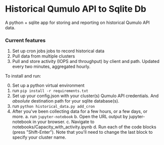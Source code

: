 # Historical Qumulo API to Sqlite Db

A python + sqlite app for storing and reporting on historical Qumulo API data.

### Current features

1. Set up cron jobs jobs to record historical data
2. Pull data from multiple clusters
3. Pull and store activity (IOPS and throughput) by client and path. Updated every two minutes, aggregated hourly.

To install and run:

0. Set up a python virtual environment
1. run `pip install -r requirements.txt`
2. Set up your config.json with your cluster(s) Qumulo API credentials. And *absolute* destination path for your sqlite database(s).
3. run `python historical_data.py add_cron`
4. After you've been collecting data for a few hours, or a few days, or more. 
    a. run `jupyter-notebook`
    b. Open the URL output by jupyter-notebook in your browser.
    c. Navigate to notebooks/Capacity_with_activity.ipynb
    d. Run each of the code blocks (press "Shift-Enter"). Note that you'll need to change the last block to specify your cluster name.
